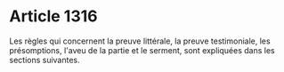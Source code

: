 # Article 1316

Les règles qui concernent la preuve littérale, la preuve testimoniale, les présomptions, l'aveu de la partie et le serment, sont expliquées dans les sections suivantes.
